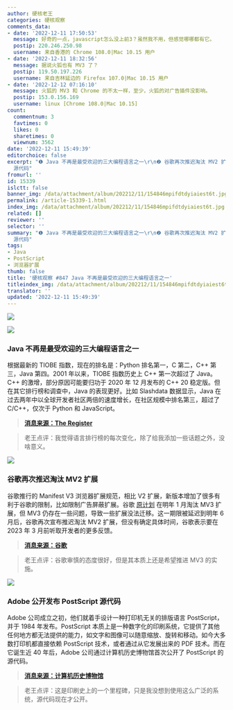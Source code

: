 ```yaml
---
author: 硬核老王
categories: 硬核观察
comments_data:
- date: '2022-12-11 17:50:53'
  message: 好奇的一点，javascript怎么没上前3？虽然我不用，但感觉哪哪都有它。
  postip: 220.246.250.98
  username: 来自香港的 Chrome 108.0|Mac 10.15 用户
- date: '2022-12-11 18:32:56'
  message: 据说火狐也有 MV3 了？
  postip: 119.50.197.226
  username: 来自吉林延边的 Firefox 107.0|Mac 10.15 用户
- date: '2022-12-12 07:16:10'
  message: 火狐的 MV3 和 Chrome 的不太一样，至少，火狐的对广告插件没影响。
  postip: 153.0.156.169
  username: linux [Chrome 108.0|Mac 10.15]
count:
  commentnum: 3
  favtimes: 0
  likes: 0
  sharetimes: 0
  viewnum: 3562
date: '2022-12-11 15:49:39'
editorchoice: false
excerpt: "❶ Java 不再是最受欢迎的三大编程语言之一\r\n❷ 谷歌再次推迟淘汰 MV2 扩展\r\n❸ Adobe 公开发布 PostScript
  源代码"
fromurl: ''
id: 15339
islctt: false
banner_img: /data/attachment/album/202212/11/154846mpifdtdyiaiest6t.jpg
permalink: /article-15339-1.html
index_img: /data/attachment/album/202212/11/154846mpifdtdyiaiest6t.jpg
related: []
reviewer: ''
selector: ''
summary: "❶ Java 不再是最受欢迎的三大编程语言之一\r\n❷ 谷歌再次推迟淘汰 MV2 扩展\r\n❸ Adobe 公开发布 PostScript
  源代码"
tags:
- Java
- PostScript
- 浏览器扩展
thumb: false
title: '硬核观察 #847 Java 不再是最受欢迎的三大编程语言之一'
titleindex_img: /data/attachment/album/202212/11/154846mpifdtdyiaiest6t.jpg
translator: ''
updated: '2022-12-11 15:49:39'
---
```


![](/data/attachment/album/202212/11/154846mpifdtdyiaiest6t.jpg)


![](/data/attachment/album/202212/11/154856gkx5q9l9puz4p3nz.png)


### Java 不再是最受欢迎的三大编程语言之一


根据最新的 TIOBE 指数，现在的排名是：Python 排名第一，C 第二，C++ 第三，Java 第四。2001 年以来，TIOBE 指数历史上 C++ 第一次超过了 Java。C++ 的激增，部分原因可能要归功于 2020 年 12 月发布的 C++ 20 稳定版。但在其它排行榜和调查中，Java 的表现更好。比如 Slashdata 数据显示，Java 在过去两年中以全球开发者社区两倍的速度增长，在社区规模中排名第三，超过了 C/C++，仅次于 Python 和 JavaScript。



> 
> **[消息来源：The Register](https://www.theregister.com/2022/12/10/java_slips_behind_c_in/)**
> 
> 
> 



> 
> 老王点评：我觉得语言排行榜的每次变化，除了给我添加一些话题之外，没啥意义。
> 
> 
> 


![](/data/attachment/album/202212/11/154907w2p9ltt1jl9gt12l.jpg)


### 谷歌再次推迟淘汰 MV2 扩展


谷歌推行的 Manifest V3 浏览器扩展规范，相比 V2 扩展，新版本增加了很多有利于谷歌的限制，比如限制广告屏蔽扩展。谷歌 [原计划](/article-15021-1.html) 在明年 1 月淘汰 MV3 扩展，但 MV3 仍存在一些问题，导致一些扩展没法迁移。这一期限被延迟到明年 6 月后，谷歌再次宣布推迟淘汰 MV2 扩展，但没有确定具体时间，谷歌表示要在 2023 年 3 月前听取开发者的更多反馈。



> 
> **[消息来源：谷歌](https://groups.google.com/a/chromium.org/g/chromium-extensions/c/zQ77HkGmK9E)**
> 
> 
> 



> 
> 老王点评：谷歌审慎的态度很好，但是其本质上还是希望推进 MV3 的实施。
> 
> 
> 


![](/data/attachment/album/202212/11/154920h0ormjtxolwddfpu.jpg)


### Adobe 公开发布 PostScript 源代码


Adobe 公司成立之初，他们就着手设计一种打印机无关的排版语言 PostScript，并于 1984 年发布。PostScript 本质上是一种数字化的印刷系统，它提供了其他任何地方都无法提供的能力，如文字和图像可以随意缩放、旋转和移动。如今大多数打印机都直接依赖 PostScript 技术，或者通过从它发展出来的 PDF 技术。而在它诞生近 40 年后，Adobe 公司通过计算机历史博物馆首次公开了 PostScript 的源代码。



> 
> **[消息来源：计算机历史博物馆](https://computerhistory.org/blog/postscript-a-digital-printing-press/)**
> 
> 
> 



> 
> 老王点评：这是印刷史上的一个里程碑，只是我没想到使用这么广泛的系统，源代码现在才公开。
> 
> 
>